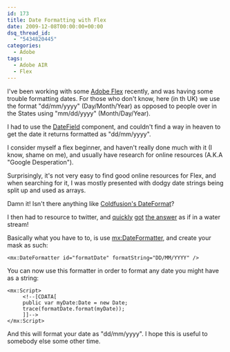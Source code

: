 ```yaml
---
id: 173
title: Date Formatting with Flex
date: 2009-12-08T00:00:00+00:00
dsq_thread_id:
  - "5434820445"
categories:
  - Adobe
tags:
  - Adobe AIR
  - Flex
---
```

<!-- <p style="text-align: center;">
  <img src="http://files.placona.co.uk/date_format_flex/flexdateformat.jpg" alt="Formatting dates with flex" width="480" height="276" /><br /> (Photo: <a title="Photo by adactio" rel="nofollow" href="http://www.flickr.com/photos/adactio/" target="_blank">adactio</a>)
</p> -->

I've been working with some [Adobe Flex](http://www.adobe.com/products/flex.html "Adobe Flex") recently, and was having some trouble formatting dates. For those who don't know, here (in th UK) we use the format "dd/mm/yyyy" (Day/Month/Year) as opposed to people over in the States using "mm/dd/yyyy" (Month/Day/Year).
  
I had to use the [DateField](http://help.adobe.com/en_US/FlashPlatform/reference/actionscript/3/mx/controls/DateField.html "Flex: Date Field Component") component, and couldn't find a way in heaven to get the date it returns formatted as "dd/mm/yyyy".
  
I consider myself a flex beginner, and haven't really done much with it (I know, shame on me), and usually have research for online resources (A.K.A "Google Desperation").
  
Surprisingly, it's not very easy to find good online resources for Flex, and when searching for it, I was mostly presented with dodgy date strings being split up and used as arrays.
  
Damn it! Isn't there anything like [Coldfusion's DateFormat](http://help.adobe.com/en_US/ColdFusion/9.0/CFMLRef/WSc3ff6d0ea77859461172e0811cbec22c24-7ff4.html "ColdFusion Formatting Dates")?
  
I then had to resource to twitter, and [quickly](https://twitter.com/Fitzchev/status/6460784602 "Twitter answer") [got](https://twitter.com/thefalken/status/6460848675 "Twitter answer") [the answer](https://twitter.com/aliaspooryorik/status/6460972312 "Twitter answer") as if in a water stream!
  
Basically what you have to to, is use [mx:DateFormatter](http://help.adobe.com/en_US/FlashPlatform/reference/actionscript/3/mx/formatters/DateFormatter.html "Flex: Date Formatter"), and create your mask as such:

```
<mx:DateFormatter id="formatDate" formatString="DD/MM/YYYY" />
```

You can now use this formatter in order to format any date you might have as a string:

```
<mx:Script>
     <!--[CDATA[
     public var myDate:Date = new Date;
     trace(formatDate.format(myDate));
     ]]-->
</mx:Script>
```

And this will format your date as "dd/mm/yyyy". I hope this is useful to somebody else some other time.
